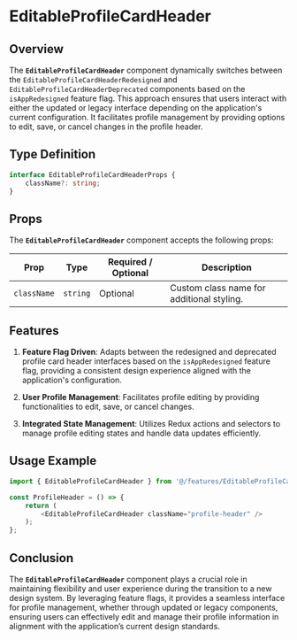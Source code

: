 # EditableProfileCardHeader

## Overview
The **`EditableProfileCardHeader`**  component dynamically switches between the `EditableProfileCardHeaderRedesigned` and `EditableProfileCardHeaderDeprecated` components based on the `isAppRedesigned` feature flag. 
This approach ensures that users interact with either the updated or legacy interface depending on the application's current configuration. 
It facilitates profile management by providing options to edit, save, or cancel changes in the profile header.

## Type Definition 
```typescript
interface EditableProfileCardHeaderProps {
    className?: string;
}
```

## Props
The **`EditableProfileCardHeader`** component accepts the following props:

| Prop          | Type                    | Required / Optional | Description                                                                |
|---------------|-------------------------|----------------------|----------------------------------------------------------------------------|
| `className`    | `string`                | Optional             | Custom class name for additional styling.                                  |


## Features
1. **Feature Flag Driven**: Adapts between the redesigned and deprecated profile card header interfaces based on the `isAppRedesigned` feature flag, providing a consistent design experience aligned with the application's configuration.

2. **User Profile Management**: Facilitates profile editing by providing functionalities to edit, save, or cancel changes.

3. **Integrated State Management**: Utilizes Redux actions and selectors to manage profile editing states and handle data updates efficiently.

## Usage Example
```typescript jsx
import { EditableProfileCardHeader } from '@/features/EditableProfileCardr/EditableProfileCardHeader';

const ProfileHeader = () => {
    return (
        <EditableProfileCardHeader className="profile-header" />
    );
};
```
## Conclusion
The **`EditableProfileCardHeader`**  component plays a crucial role in maintaining flexibility and user experience during the transition to a new design system. By leveraging feature flags, it provides a seamless interface for profile management, whether through updated or legacy components, ensuring users can effectively edit and manage their profile information in alignment with the application’s current design standards.

